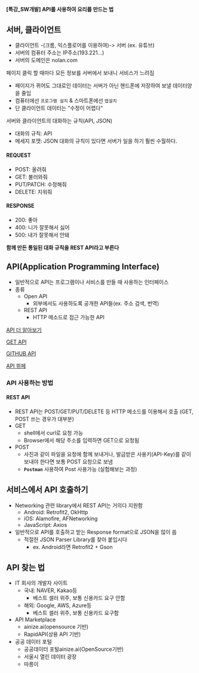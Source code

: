 #### [특강_SW개발] API를 사용하여 요리를 만드는 법
## 서버, 클라이언트

- 클라이언트 -(크롬, 익스플로어를 이용하여)-> 서버 (ex. 유튜브)
- 서버의 컴퓨터 주소는 IP주소(193.221...)
- 서버의 도메인은 nolan.com

페이지 클릭 할 때마다 모든 정보를 서버에서 보내니 서비스가 느려짐
- 페이지가 뀌어도 그대로인 데이터는 서버가 아닌 핸드폰에 저장하여 보낼 데이터양을 줄임
- 컴퓨터에선 ```프로그램 설치``` & 스마트폰에선 ```앱설치```
- 단 클라이언트 데이터는 "수정이 어렵다"

서버와 클라이언트의 대화하는 규칙(API, JSON)
- 대화의 규칙: API
- 메세지 포맷: JSON
대화의 규칙이 있다면 서버가 일을 하기 훨씬 수월하다.  

#### REQUEST
- POST: 올려줘
- GET: 불러와줘
- PUT/PATCH: 수정해줘
- DELETE: 지워줘

#### RESPONSE
- 200: 좋아
- 400: 니가 잘못해서 싫어
- 500: 내가 잘못해서 안돼

**함께 만든 통일된 대화 규칙을 REST API라고 부른다**



## API(Application Programming Interface)
- 일반적으로 API는 프로그램이나 서비스를 만들 때 사용하는 인터페이스
- 종류
  - Open API
    - 외부에서도 사용하도록 공개한 API들(ex. 주소 검색, 번역)
  - REST API
    - HTTP 메소드로 접근 가능한 API
    
[API 더 알아보기](https://brunch.co.kr/@businessinsight/65)  

[GET API](https://api.github.com/search/repositories?q=hackathon)  

[GITHUB API](https://github.com/sahat/hackathon-starter)  

[API 뷔페](ainize.ai/explore)

### API 사용하는 방법
#### REST API
- REST API는 POST/GET/PUT/DELETE 등 HTTP 메소드를 이용해서 호출 (GET, POST 쓰는 경우가 대부분)
- GET
  - shell에서 curl로 요청 가능
  - Browser에서 해당 주소를 입력하면 GET으로 요청됨
- POST
  - 사진과 같이 파일을 요청에 함께 보내거나, 발급받은 사용키(API-Key)를 같이 보내야 한다면 보통 POST 요청으로 보냄
  - **```Postman```** 사용하여 Post 사용가능 (실험해보는 과정)

## 서비스에서 API 호출하기
  - Networking 관련 library에서 REST API는 거의다 지원함
    - Android: Retrofit2, OkHttp
    - iOS: Alamofire, AFNetworking
    - JavaScript: Axios
  - 일반적으로 API를 호출하고 받는 Response format으로 JSON을 많이 씀
    - 적절한 JSON Parser Library를 찾아 붙입시다
      - ex. Android라면 Retrofit2 + Gson
## API 찾는 법
- IT 회사의 개발자 사이트
  - 국내: NAVER, Kakao등 
    - 베스트 셀러 위주, 보통 신용카드 요구 안함
  - 해외: Google, AWS, Azure등
    - 베스트 셀러 위주, 보통 신용카드 요구함
- API Marketplace
  - ainize.ai(opensource 기반)
  - RapidAPI(상용 API 기반)
- 공공 데이터 포털
  - 공공데이터 포털ainize.ai(OpenSource기반)
  - 서울시 열린 데이터 광장 
  - 따릉이
  

